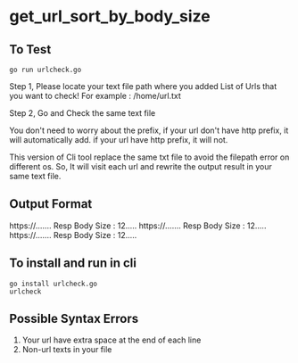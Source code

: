 # get_url_sort_by_body_size

## To Test
```
go run urlcheck.go
```
Step 1,
Please locate your text file path where you added List of Urls that you want to check!
For example : /home/url.txt

Step 2,
Go and Check the same text file

You don't need to worry about the prefix,
if your url don't have http prefix, it will automatically add.
if your url have http prefix, it will not.

This version of Cli tool replace the same txt file to avoid the filepath error on different os.
So, It will visit each url and rewrite the output result in your same text file.

## Output Format

https://.......     Resp Body Size : 12.....
https://.......     Resp Body Size : 12.....
https://.......     Resp Body Size : 12.....

## To install and run in cli

```
go install urlcheck.go
urlcheck

```

## Possible Syntax Errors
1. Your url have extra space at the end of each line
2. Non-url texts in your file